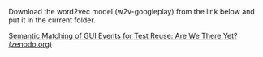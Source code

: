 Download the word2vec model (w2v-googleplay) from the link below and put it in the current folder.

[Semantic Matching of GUI Events for Test Reuse: Are We There Yet? (zenodo.org)](https://zenodo.org/records/4725222)

